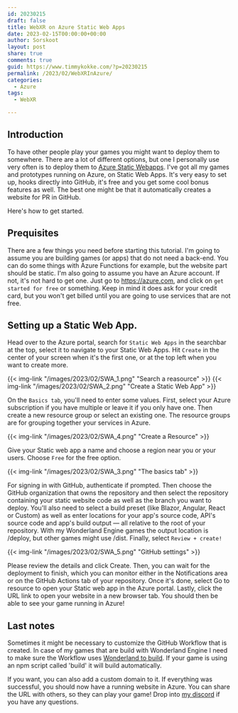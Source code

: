 ```yaml
---
id: 20230215
draft: false
title: WebXR on Azure Static Web Apps
date: 2023-02-15T00:00:00+00:00
author: Sorskoot
layout: post
share: true
comments: true
guid: https://www.timmykokke.com/?p=20230215
permalink: /2023/02/WebXRInAzure/
categories:
  - Azure  
tags: 
  - WebXR

---
```


## Introduction
To have other people play your games you might want to deploy them to somewhere. There are a lot of different options, but one I personally use very often is to deploy them to [Azure Static Webapps](https://azure.microsoft.com/en-us/products/app-service/static/). I've got all my games and prototypes running on Azure, on Static Web Apps. It's very easy to set up, hooks directly into GitHub, it's free and you get some cool bonus features as well. The best one might be that it automatically creates a website for PR in GitHub.

Here's how to get started.

## Prequisites

There are a few things you need before starting this tutorial. I'm going to assume you are building games (or apps) that do not need a back-end. You can do some things with Azure Functions for example, but the website part should be static. I'm also going to assume you have an Azure account. If not, it's not hard to get one. Just go to https://azure.com, and click on `get started for free` or something. Keep in mind it does ask for your credit card, but you won't get billed until you are going to use services that are not free. 

## Setting up a Static Web App.

Head over to the Azure portal, search for `Static Web Apps` in the searchbar at the top, select it to navigate to your Static Web Apps. Hit `Create` in the center of your screen when it's the first one, or at the top left when you want to create more.

{{< img-link "/images/2023/02/SWA_1.png" "Search a reasource" >}}
{{< img-link "/images/2023/02/SWA_2.png" "Create a Static Web App" >}}

On the `Basics tab`, you'll need to enter some values. First, select your Azure subscription if you have multiple or leave it if you only have one. Then create a new resource group or select an existing one. The resource groups are for grouping together your services in Azure. 

{{< img-link "/images/2023/02/SWA_4.png" "Create a Resource" >}}

Give your Static web app a name and choose a region near you or your users. Choose `Free` for the free option. 

{{< img-link "/images/2023/02/SWA_3.png" "The basics tab" >}}

For signing in with GitHub, authenticate if prompted. Then choose the GitHub organization that owns the repository and then select the repository containing your static website code as well as the branch you want to deploy. You'll also need to select a build preset (like Blazor, Angular, React or Custom) as well as enter locations for your app's source code, API's source code and app's build output — all relative to the root of your repository.  With my Wonderland Engine games the output location is /deploy, but other games might use /dist.
Finally, select `Review + create!`

{{< img-link "/images/2023/02/SWA_5.png" "GitHub settings" >}}

Please review the details and click Create. Then, you can wait for the deployment to finish, which you can monitor either in the Notifications area or on the GitHub Actions tab of your repository. Once it's done, select Go to resource to open your Static web app in the Azure portal. Lastly, click the URL link to open your website in a new browser tab. You should then be able to see your game running in Azure!

## Last notes

Sometimes it might be necessary to customize the GitHub Workflow that is created. In case of my games that are build with Wonderland Engine I need to make sure the Workflow uses [Wonderland to build](https://wonderlandengine.com/editor/ci-cd/#github-workflows--github-pages). If your game is using an npm script called 'build' it will build automatically. 

If you want, you can also add a custom domain to it. If everything was successful, you should now have a running website in Azure. You can share the URL with others, so they can play your game! Drop into [my discord](https://discord.gg/J3j43p8) if you have any questions.